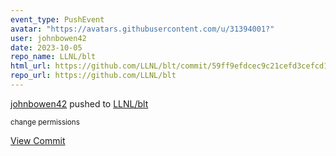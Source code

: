 ```yaml
---
event_type: PushEvent
avatar: "https://avatars.githubusercontent.com/u/31394001?"
user: johnbowen42
date: 2023-10-05
repo_name: LLNL/blt
html_url: https://github.com/LLNL/blt/commit/59ff9efdcec9c21cefd3cefcd1c2711e32cb92b2
repo_url: https://github.com/LLNL/blt
---
```


<a href='https://github.com/johnbowen42' target='_blank'>johnbowen42</a> pushed to <a href='https://github.com/LLNL/blt' target='_blank'>LLNL/blt</a>

<small>change permissions</small>

<a href='https://github.com/LLNL/blt/commit/59ff9efdcec9c21cefd3cefcd1c2711e32cb92b2' target='_blank'>View Commit</a>